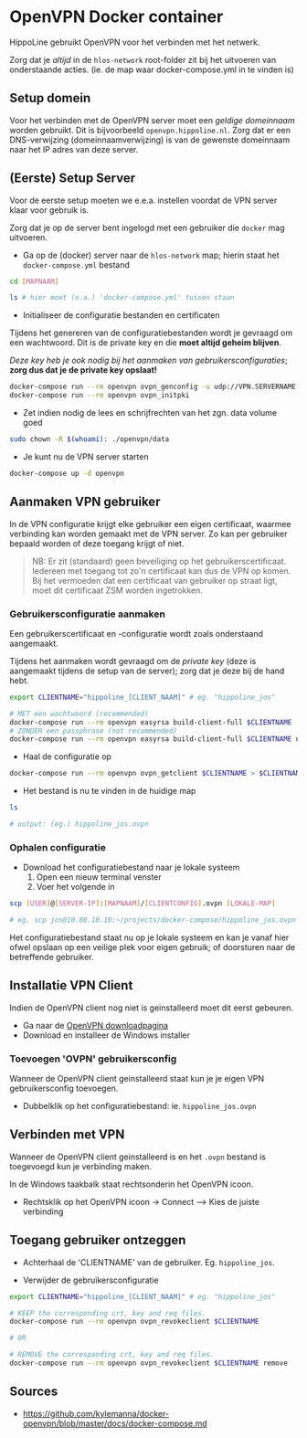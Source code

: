 # OpenVPN Docker container

HippoLine gebruikt OpenVPN voor het verbinden met het netwerk.

Zorg dat je *altijd* in de `hlos-network` root-folder zit bij het uitvoeren van onderstaande acties. (ie. de map waar docker-compose.yml in te vinden is)

## Setup domein

Voor het verbinden met de OpenVPN server moet een *geldige domeinnaam* worden gebruikt. Dit is bijvoorbeeld `openvpn.hippoline.nl`. Zorg dat er een DNS-verwijzing (domeinnaamverwijzing) is van de gewenste domeinnaam naar het IP adres van deze server.

## (Eerste) Setup Server

Voor de eerste setup moeten we e.e.a. instellen voordat de VPN server klaar voor gebruik is.

Zorg dat je op de server bent ingelogd met een gebruiker die `docker` mag uitvoeren.

- Ga op de (docker) server naar de `hlos-network` map; hierin staat het `docker-compose.yml` bestand

```bash
cd [MAPNAAM]

ls # hier moet (o.a.) 'docker-compose.yml' tussen staan
```

- Initialiseer de configuratie bestanden en certificaten

Tijdens het genereren van de configuratiebestanden wordt je gevraagd om een wachtwoord. Dit is de private key en die **moet altijd geheim blijven**. 

*Deze key heb je ook nodig bij het aanmaken van gebruikersconfiguraties*; **zorg dus dat je de private key opslaat!**

```bash
docker-compose run --rm openvpn ovpn_genconfig -u udp://VPN.SERVERNAME.COM
docker-compose run --rm openvpn ovpn_initpki
```

- Zet indien nodig de lees en schrijfrechten van het zgn. data volume goed

```bash
sudo chown -R $(whoami): ./openvpn/data
```

- Je kunt nu de VPN server starten

```bash
docker-compose up -d openvpn
```

## Aanmaken VPN gebruiker

In de VPN configuratie krijgt elke gebruiker een eigen certificaat, waarmee verbinding kan worden gemaakt met de VPN server. Zo kan per gebruiker bepaald worden of deze toegang krijgt of niet.

> NB: Er zit (standaard) geen beveiliging op het gebruikerscertificaat. Iedereen met toegang tot zo'n certificaat kan dus de VPN op komen. Bij het vermoeden dat een certificaat van gebruiker op straat ligt, moet dit certificaat ZSM worden ingetrokken.

### Gebruikersconfiguratie aanmaken

Een gebruikerscertificaat en -configuratie wordt zoals onderstaand aangemaakt. 

Tijdens het aanmaken wordt gevraagd om de *private key* (deze is aangemaakt tijdens de setup van de server); zorg dat je deze bij de hand hebt.

```bash
export CLIENTNAME="hippoline_[CLIENT_NAAM]" # eg. "hippoline_jos"

# MET een wachtwoord (recommended)
docker-compose run --rm openvpn easyrsa build-client-full $CLIENTNAME
# ZONDER een passphrase (not recommended)
docker-compose run --rm openvpn easyrsa build-client-full $CLIENTNAME nopass
```

- Haal de configuratie op

```bash
docker-compose run --rm openvpn ovpn_getclient $CLIENTNAME > $CLIENTNAME.ovpn
```

- Het bestand is nu te vinden in de huidige map

```bash
ls

# output: (eg.) hippoline_jos.ovpn
```

### Ophalen configuratie

- Download het configuratiebestand naar je lokale systeem
    1. Open een nieuw terminal venster
    2. Voer het volgende in

```bash
scp [USER]@[SERVER-IP]:[MAPNAAM]/[CLIENTCONFIG].ovpn [LOKALE-MAP]

# eg. scp jos@10.80.10.10:~/projects/docker-compose/hippoline_jos.ovpn ~/Desktop/hippoline_jos.ovpn
```

Het configuratiebestand staat nu op je lokale systeem en kan je vanaf hier ofwel opslaan op een veilige plek voor eigen gebruik; of doorsturen naar de betreffende gebruiker.

## Installatie VPN Client

Indien de OpenVPN client nog niet is geinstalleerd moet dit eerst gebeuren.

- Ga naar de [OpenVPN downloadpagina](https://openvpn.net/index.php/open-source/downloads.html)
- Download en installeer de Windows installer

### Toevoegen 'OVPN' gebruikersconfig

Wanneer de OpenVPN client geinstalleerd staat kun je je eigen VPN gebruikersconfig toevoegen.

- Dubbelklik op het configuratiebestand: ie. `hippoline_jos.ovpn`

## Verbinden met VPN

Wanneer de OpenVPN client geinstalleerd is en het `.ovpn` bestand is toegevoegd kun je verbinding maken.

In de Windows taakbalk staat rechtsonderin het OpenVPN icoon.

- Rechtsklik op het OpenVPN icoon -> Connect --> Kies de juiste verbinding

## Toegang gebruiker ontzeggen

- Achterhaal de 'CLIENTNAME' van de gebruiker. Eg. `hippoline_jos`.

- Verwijder de gebruikersconfiguratie

```bash
export CLIENTNAME="hippoline_[CLIENT_NAAM]" # eg. "hippoline_jos"

# KEEP the corresponding crt, key and req files.
docker-compose run --rm openvpn ovpn_revokeclient $CLIENTNAME

# OR

# REMOVE the corresponding crt, key and req files.
docker-compose run --rm openvpn ovpn_revokeclient $CLIENTNAME remove
```

## Sources

- <https://github.com/kylemanna/docker-openvpn/blob/master/docs/docker-compose.md>
